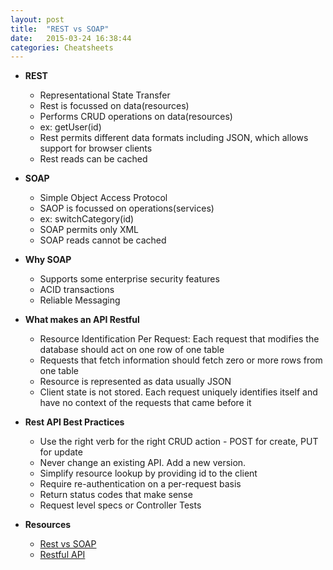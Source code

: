 ```yaml
---
layout: post
title:  "REST vs SOAP"
date:   2015-03-24 16:38:44
categories: Cheatsheets
---
```


* __REST__
  * Representational State Transfer
  * Rest is focussed on data(resources)
  * Performs CRUD operations on data(resources)
  * ex: getUser(id)
  * Rest permits different data formats including JSON, which allows support for browser clients
  * Rest reads can be cached

* __SOAP__
  * Simple Object Access Protocol
  * SAOP is focussed on operations(services)
  * ex: switchCategory(id)
  * SOAP permits only XML
  * SOAP reads cannot be cached

* __Why SOAP__
  * Supports some enterprise security features
  * ACID transactions
  * Reliable Messaging

* __What makes an API Restful__
  * Resource Identification Per Request: Each request that modifies the database should act on one row of one table
  * Requests that fetch information should fetch zero or more rows from one table
  * Resource is represented as data usually JSON
  * Client state is not stored. Each request uniquely identifies itself and have no context of the requests that came before it

* __Rest API Best Practices__
  * Use the right verb for the right CRUD action - POST for create, PUT for update
  * Never change an existing API. Add a new version. 
  * Simplify resource lookup by providing id to the client
  * Require re-authentication on a per-request basis
  * Return status codes that make sense
  * Request level specs or Controller Tests

* __Resources__
  * [Rest vs SOAP](http://spf13.com/post/soap-vs-rest)
  * [Restful API](https://www.airpair.com/ruby-on-rails/posts/building-a-restful-api-in-a-rails-application)